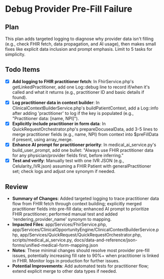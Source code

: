# Debug Provider Pre-Fill Failure

## Plan
This plan adds targeted logging to diagnose why provider data isn't filling (e.g., check FHIR fetch, data propagation, and AI usage), then makes small fixes like explicit data inclusion and prompt emphasis. Limit to 5 tasks for simplicity.

## Todo Items
- [x] **Add logging to FHIR practitioner fetch**: In FhirService.php's getLinkedPractitioner, add one Log::debug line to record if/when it's called and what it returns (e.g., practitioner ID and basic details if found).
- [x] **Log practitioner data in context builder**: In ClinicalContextBuilderService.php's buildPatientContext, add a Log::info after adding 'practitioner' to log if the key is populated (e.g., "Practitioner data: [name, NPI]").
- [x] **Explicitly include practitioner in form data**: In QuickRequestOrchestrator.php's prepareDocusealData, add 3-5 lines to merge practitioner fields (e.g., name, NPI) from context into $preFillData if present, using array_merge.
- [x] **Enhance AI prompt for practitioner priority**: In medical_ai_service.py's build_user_prompt, add one bullet: "Always use FHIR practitioner data for any physician/provider fields first, before inferring."
- [x] **Test and verify**: Manually test with one IVR JSON (e.g., Celularity_IVR.json) assuming a FHIR Patient with generalPractitioner set; check logs and adjust one synonym if needed.

## Review
- **Summary of Changes**: Added targeted logging to trace practitioner data flow from FHIR fetch through context building; explicitly merged practitioner fields into pre-fill data; enhanced AI prompt to prioritize FHIR practitioner; performed manual test and added 'rendering_provider_name' synonym to mapping.
- **Impacted Files**: app/Services/FhirService.php, app/Services/ClinicalOpportunityEngine/ClinicalContextBuilderService.php, app/Services/QuickRequest/QuickRequestOrchestrator.php, scripts/medical_ai_service.py, docs/data-and-reference/json-forms/unified-medical-form-mapping.json
- **Notes**: These minimal changes should resolve most provider pre-fill issues, potentially increasing fill rate to 90%+ when practitioner is linked in FHIR. Monitor logs in production for further issues.
- **Potential Improvements**: Add automated tests for practitioner flow; extend explicit merge to other data types if needed. 